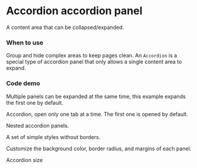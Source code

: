 
# Accordion accordion panel
A content area that can be collapsed/expanded.
### When to use

Group and hide complex areas to keep pages clean.
An `Accordion` is a special type of accordion panel that only allows a single content area to expand.

### Code demo

Multiple panels can be expanded at the same time, this example expands the first one by default.
<!-- example(accordion:accordion-basic-example) -->
Accordion, open only one tab at a time. The first one is opened by default.
<!-- example(accordion:accordion-accordion-example) -->
Nested accordion panels.
<!-- example(accordion:accordion-nest-example) -->
A set of simple styles without borders.
<!-- example(accordion:accordion-border-example) -->
Customize the background color, border radius, and margins of each panel.
<!-- example(accordion:accordion-custom-example) -->
Accordion size
<!-- example(accordion:accordion-size-example) -->